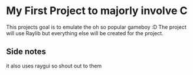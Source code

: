 
# My First Project to majorly involve C

This projects goal is to emulate the oh so popular gameboy :D
The project will use Raylib but everything else will be created for the project.

## Side notes

it also uses raygui so shout out to them
